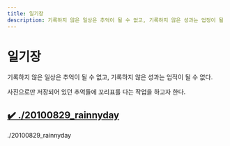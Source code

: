 ```yaml
---
title: 일기장
description: 기록하지 않은 일상은 추억이 될 수 없고, 기록하지 않은 성과는 업정이 될 수 없다.
---
```



일기장
===


기록하지 않은 일상은 추억이 될 수 없고, 기록하지 않은 성과는 업적이 될 수 없다. 


사진으로만 저장되어 있던 추억들에 꼬리표를 다는 작업을 하고자 한다. 




[✔️ ./20100829_rainnyday](20100829_rainnyday './20100829_rainnyday')
---


./20100829_rainnyday
